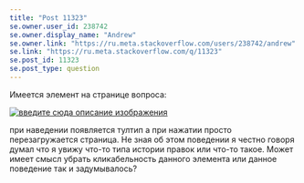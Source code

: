 ```yaml
---
title: "Post 11323"
se.owner.user_id: 238742
se.owner.display_name: "Andrew"
se.owner.link: "https://ru.meta.stackoverflow.com/users/238742/andrew"
se.link: "https://ru.meta.stackoverflow.com/q/11323"
se.post_id: 11323
se.post_type: question
---
```

<p>Имеется элемент на странице вопроса:</p>
<p><a href="https://i.stack.imgur.com/iQmuh.png" rel="nofollow noreferrer"><img src="https://i.stack.imgur.com/iQmuh.png" alt="введите сюда описание изображения" /></a></p>
<p>при наведении появляется тултип а при нажатии просто перезагружается страница. Не зная об этом поведении я честно говоря думал что я увижу что-то типа истории правок или что-то такое. Может имеет смысл убрать кликабельность данного элемента или данное поведение так и задумывалось?</p>
